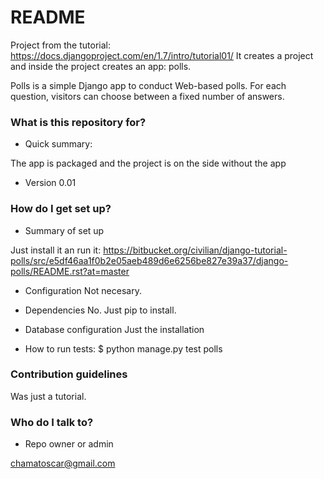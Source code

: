 # README #
Project from the tutorial: https://docs.djangoproject.com/en/1.7/intro/tutorial01/ 
It creates a project and inside the project creates an app: polls.

Polls is a simple Django app to conduct Web-based polls. For each
question, visitors can choose between a fixed number of answers.

### What is this repository for? ###

* Quick summary:

The app is packaged and the project is on the side without the app

* Version 0.01

### How do I get set up? ###

* Summary of set up

Just install it an run it:
https://bitbucket.org/civilian/django-tutorial-polls/src/e5df46aa1f0b2e05aeb489d6e6256be827e39a37/django-polls/README.rst?at=master 

* Configuration
Not necesary.

* Dependencies
No. Just pip to install.

* Database configuration
Just the installation

* How to run tests: $ python manage.py test polls

### Contribution guidelines ###
Was just a tutorial.


### Who do I talk to? ###

* Repo owner or admin

chamatoscar@gmail.com